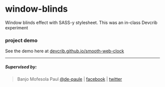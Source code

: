 # window-blinds
Window blinds effect with SASS-y stylesheet. This was an in-class Devcrib experiment

### project demo
See the demo here at [devcrib.github.io/smooth-web-clock](https://devcrib.github.io/window-blinds)

***

##### Supervised by:
>   Banjo Mofesola Paul [@de-paule](https://github.com/De-paule) | 
    [facebook](https://facebook.com/mofesolab) |
    [twitter](https://twitter.com/mpdepaule)